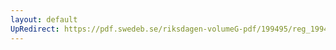 ```yaml
---
layout: default
UpRedirect: https://pdf.swedeb.se/riksdagen-volumeG-pdf/199495/reg_199495/reg_199495_0007.pdf
---
```

